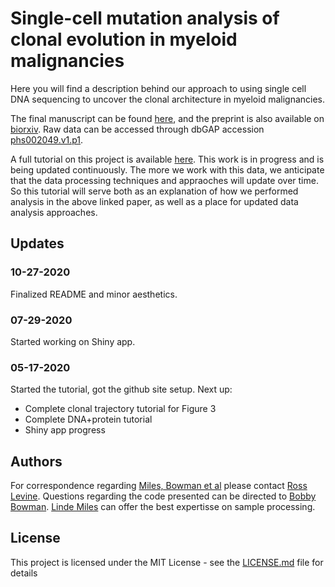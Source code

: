 

# Single-cell mutation analysis of clonal evolution in myeloid malignancies

Here you will find a description behind our approach to using single cell DNA sequencing to uncover the clonal architecture in myeloid malignancies.  

The final manuscript can be found [here](https://www.nature.com/articles/s41586-020-2864-x), and the preprint is also available on [biorxiv](https://www.biorxiv.org/content/10.1101/2020.02.07.938860v1).  Raw data can be accessed through dbGAP accession [phs002049.v1.p1](https://www.ncbi.nlm.nih.gov/projects/gap/cgi-bin/study.cgi?study_id=phs002049.v1.p1).

A full tutorial on this project is available [here](https://bowmanr.github.io/scDNA_myeloid/). This work is in progress and is being updated continuously.  The more we work with this data, we anticipate that the data processing techniques and appraoches will update over time. So this tutorial will serve both as an explanation of how we performed analysis in the above linked paper, as well as a place for updated data analysis approaches.

## Updates
### 10-27-2020
Finalized README and minor aesthetics.

### 07-29-2020
Started working on Shiny app.

### 05-17-2020
Started the tutorial, got the github site setup. Next up:
* Complete clonal trajectory tutorial for Figure 3
* Complete DNA+protein tutorial
* Shiny app progress



## Authors
For correspondence regarding [Miles, Bowman et al](https://www.nature.com/articles/s41586-020-2864-x) please contact [Ross Levine](mailto:leviner@mskcc.org). Questions regarding the code presented can be directed to [Bobby Bowman](mailto:bowmanr@mskcc.org).  [Linde Miles](mailto:miles@mskcc.org) can offer the best expertisse on sample processing.


## License
This project is licensed under the MIT License - see the [LICENSE.md](LICENSE.md) file for details



